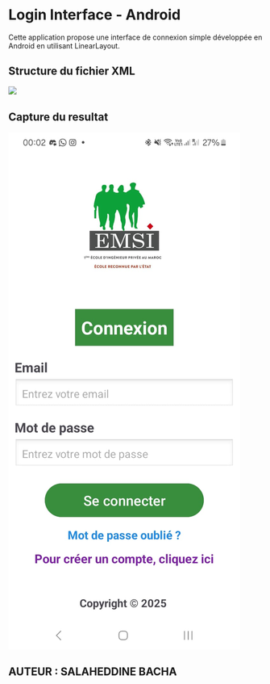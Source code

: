 <h1>Login Interface - Android</h1>
<p>Cette application propose une interface de connexion simple développée en Android en utilisant LinearLayout.</p>
<h2>Structure du fichier XML</h2>
<img src="/app/src/main/res/drawable/structure.jpg">
<h2>Capture du resultat</h2>
<img src="/app/src/main/res/drawable/CAPTURE.jpg">
<h2>AUTEUR : SALAHEDDINE BACHA</h2>

